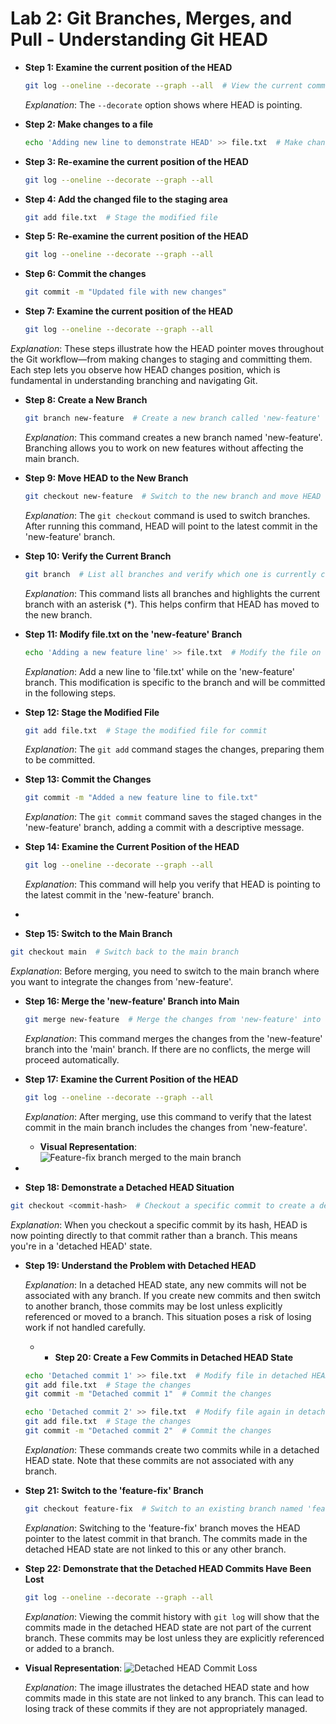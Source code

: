 # Lab 2: Git Branches, Merges, and Pull - Understanding Git HEAD

- **Step 1: Examine the current position of the HEAD**

  ```bash
  git log --oneline --decorate --graph --all  # View the current commit history and position of HEAD
  ```

  *Explanation*: The `--decorate` option shows where HEAD is pointing.

- **Step 2: Make changes to a file**

  ```bash
  echo 'Adding new line to demonstrate HEAD' >> file.txt  # Make changes to a tracked file
  ```

- **Step 3: Re-examine the current position of the HEAD**

  ```bash
  git log --oneline --decorate --graph --all
  ```

- **Step 4: Add the changed file to the staging area**

  ```bash
  git add file.txt  # Stage the modified file
  ```

- **Step 5: Re-examine the current position of the HEAD**

  ```bash
  git log --oneline --decorate --graph --all
  ```

- **Step 6: Commit the changes**

  ```bash
  git commit -m "Updated file with new changes"
  ```

- **Step 7: Examine the current position of the HEAD**

  ```bash
  git log --oneline --decorate --graph --all
  ```

*Explanation*: These steps illustrate how the HEAD pointer moves throughout the Git workflow—from making changes to staging and committing them. Each step lets you observe how HEAD changes position, which is fundamental in understanding branching and navigating Git.

- **Step 8: Create a New Branch**

  ```bash
  git branch new-feature  # Create a new branch called 'new-feature'
  ```

  *Explanation*: This command creates a new branch named 'new-feature'. Branching allows you to work on new features without affecting the main branch.

- **Step 9: Move HEAD to the New Branch**

  ```bash
  git checkout new-feature  # Switch to the new branch and move HEAD to it
  ```

  *Explanation*: The `git checkout` command is used to switch branches. After running this command, HEAD will point to the latest commit in the 'new-feature' branch.

- **Step 10: Verify the Current Branch**

  ```bash
  git branch  # List all branches and verify which one is currently checked out
  ```

  *Explanation*: This command lists all branches and highlights the current branch with an asterisk (\*). This helps confirm that HEAD has moved to the new branch.

- **Step 11: Modify file.txt on the 'new-feature' Branch**

  ```bash
  echo 'Adding a new feature line' >> file.txt  # Modify the file on the new-feature branch
  ```

  *Explanation*: Add a new line to 'file.txt' while on the 'new-feature' branch. This modification is specific to the branch and will be committed in the following steps.

- **Step 12: Stage the Modified File**

  ```bash
  git add file.txt  # Stage the modified file for commit
  ```

  *Explanation*: The `git add` command stages the changes, preparing them to be committed.

- **Step 13: Commit the Changes**

  ```bash
  git commit -m "Added a new feature line to file.txt"
  ```

  *Explanation*: The `git commit` command saves the staged changes in the 'new-feature' branch, adding a commit with a descriptive message.

- **Step 14: Examine the Current Position of the HEAD**

  ```bash
  git log --oneline --decorate --graph --all
  ```

  *Explanation*: This command will help you verify that HEAD is pointing to the latest commit in the 'new-feature' branch.

-

- **Step 15: Switch to the Main Branch**

```bash
git checkout main  # Switch back to the main branch
```

*Explanation*: Before merging, you need to switch to the main branch where you want to integrate the changes from 'new-feature'.

- **Step 16: Merge the 'new-feature' Branch into Main**

  ```bash
  git merge new-feature  # Merge the changes from 'new-feature' into 'main'
  ```

  *Explanation*: This command merges the changes from the 'new-feature' branch into the 'main' branch. If there are no conflicts, the merge will proceed automatically.

- **Step 17: Examine the Current Position of the HEAD**

  ```bash
  git log --oneline --decorate --graph --all
  ```

  *Explanation*: After merging, use this command to verify that the latest commit in the main branch includes the changes from 'new-feature'.
  - **Visual Representation**:
  ![Feature-fix branch merged to the main branch](branch_merged_to_main.png)

-

- **Step 18: Demonstrate a Detached HEAD Situation**

```bash
git checkout <commit-hash>  # Checkout a specific commit to create a detached HEAD
```

*Explanation*: When you checkout a specific commit by its hash, HEAD is now pointing directly to that commit rather than a branch. This means you're in a 'detached HEAD' state.

- **Step 19: Understand the Problem with Detached HEAD**

  *Explanation*: In a detached HEAD state, any new commits will not be associated with any branch. If you create new commits and then switch to another branch, those commits may be lost unless explicitly referenced or moved to a branch. This situation poses a risk of losing work if not handled carefully.

    - - **Step 20: Create a Few Commits in Detached HEAD State**

  ```bash
  echo 'Detached commit 1' >> file.txt  # Modify file in detached HEAD state
  git add file.txt  # Stage the changes
  git commit -m "Detached commit 1"  # Commit the changes

  echo 'Detached commit 2' >> file.txt  # Modify file again in detached HEAD state
  git add file.txt  # Stage the changes
  git commit -m "Detached commit 2"  # Commit the changes
  ```

  *Explanation*: These commands create two commits while in a detached HEAD state. Note that these commits are not associated with any branch.

- **Step 21: Switch to the 'feature-fix' Branch**

  ```bash
  git checkout feature-fix  # Switch to an existing branch named 'feature-fix'
  ```

  *Explanation*: Switching to the 'feature-fix' branch moves the HEAD pointer to the latest commit in that branch. The commits made in the detached HEAD state are not linked to this or any other branch.

- **Step 22: Demonstrate that the Detached HEAD Commits Have Been Lost**

  ```bash
  git log --oneline --decorate --graph --all
  ```

  *Explanation*: Viewing the commit history with `git log` will show that the commits made in the detached HEAD state are not part of the current branch. These commits may be lost unless they are explicitly referenced or added to a branch.

- **Visual Representation**:
  ![Detached HEAD Commit Loss](detached_head_loss.png)

  *Explanation*: The image illustrates the detached HEAD state and how commits made in this state are not linked to any branch. This can lead to losing track of these commits if they are not appropriately managed.
